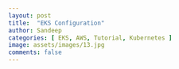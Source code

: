 ```yaml
---
layout: post
title:  "EKS Configuration"
author: Sandeep
categories: [ EKS, AWS, Tutorial, Kubernetes ]
image: assets/images/13.jpg
comments: false
---
```


